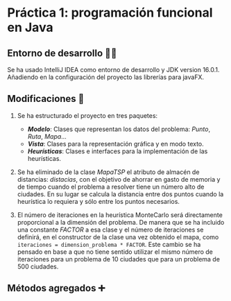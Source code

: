 # Práctica 1: programación funcional en Java

## Entorno de desarrollo 🔧💡
Se ha usado IntelliJ IDEA como entorno de desarrollo y JDK version 16.0.1. Añadiendo en la configuración del proyecto las librerías para javaFX.

## Modificaciones 📝
1. Se ha estructurado el proyecto en tres paquetes:
   -  _**Modelo**_: Clases que representan los datos del problema: _Punto_, _Ruta_, _Mapa_…
   - _**Vista**_: Clases para la representación gráfica y en modo texto.
   - _**Heurísticas**_: Clases e interfaces para la implementación de las heurísticas.


2. Se ha eliminado de la clase _MapaTSP_ el atributo de almacén de distancias: _distacias_, con el objetivo de ahorrar en gasto de memoria y de tiempo cuando el problema a resolver tiene un número alto de ciudades. En su lugar se calcula la distancia entre dos puntos cuando la heurística lo requiera y sólo entre los puntos necesarios.


3. El número de iteraciones en la heurística MonteCarlo será directamente proporcional a la dimensión del problema. De manera que se ha incluido una constante _FACTOR_ a esa clase y el número de iteraciones se definirá, en el constructor de la clase una vez obtenido el mapa, como ``iteraciones = dimension_problema * FACTOR``. Este cambio se ha pensado en base a que no tiene sentido utilizar el mismo número de iteraciones para un problema de 10 ciudades que para un problema de 500 ciudades. 

## Métodos agregados ➕

